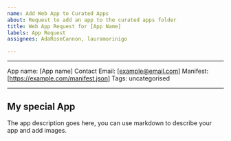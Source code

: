 ```yaml
---
name: Add Web App to Curated Apps
about: Request to add an app to the curated apps folder
title: Web App Request for [App Name]
labels: App Request
assignees: AdaRoseCannon, lauramorinigo

---
```


---
App name: [App name]
Contact Email: [example@email.com]
Manifest: [https://example.com/manifest.json]
Tags: uncategorised

---

## My special App

The app description goes here, you can use markdown to describe your app and add images.
